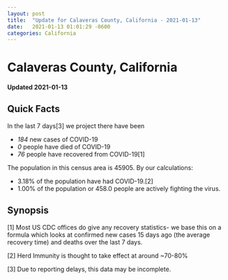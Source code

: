 ```yaml
---
layout: post
title:  "Update for Calaveras County, California - 2021-01-13"
date:   2021-01-13 01:01:29 -0600
categories: California
---
```


# Calaveras County, California
#### Updated 2021-01-13

## Quick Facts

In the last 7 days[3] we project there have been
- *184* new cases of COVID-19
- *0* people have died of COVID-19
- *76* people have recovered from COVID-19[1]

The population in this census area is 45905. By our calculations:
- 3.18% of the population have had COVID-19.[2]
- 1.00% of the population or 458.0 people are actively fighting the virus.

## Synopsis




[1] Most US CDC offices do give any recovery statistics- we base this on a formula which looks at confirmed new cases
15 days ago (the average recovery time) and deaths over the last 7 days.

[2] Herd Immunity is thought to take effect at around ~70-80%

[3] Due to reporting delays, this data may be incomplete.
 
    